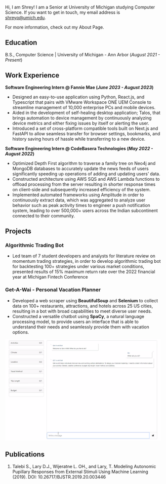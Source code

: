 Hi, I am Shrey! I am a Senior at University of Michigan studying Computer Science. If you want to get in touch, my email address is shreyp@umich.edu.

For more information, check out my About Page.

## Education		        		
B.S., Computer Science | University of Michigan - Ann Arbor \(_August 2021 - Present_)

## Work Experience
**Software Engineering Intern @ Fannie Mae (_June 2023 - August 2023_)**
- Designed an easy-to-use application using Python, React.js, and Typescript that pairs with VMware Workspace ONE UEM Console to streamline  management of 10,000 enterprise PCs and mobile devices.
- Aided in the development of self-healing desktop application; Talos, that brings automation to device management by continuously analyzing device metrics and either fixing issues by itself or alerting the user.
- Introduced a set of cross-platform compatible tools built on Next.js and FastAPI to allow seamless transfer for browser settings, bookmarks, and history saving hours of hassle while transferring to a new device.


**Software Engineering Intern @ CodeBasera Technologies (_May 2022 - August 2022_)**
- Optimized Depth First algorithm to traverse a family tree on Neo4j and MongoDB databases to accurately update the news feeds of users significantly speeding up operations of adding and updating users’ data.
- Constructed architecture using AWS SQS and AWS Lambda functions to offload processing from the server resulting in shorter response times on client-side and subsequently increased efficiency of the system.
- Implemented automated frameworks using Amplitude in order to continuously extract data, which was  aggregated to analyze user behavior such as peak activity times to engineer a push notification system, leading to over 500,000+ users across the Indian subcontinent connected to their community.


## Projects
### Algorithmic Trading Bot

- Led team of 7 student developers and analysts for literature review on momentum trading strategies, in order to develop algorithmic trading bot for backtesting 100+ strategies under various market conditions, presented results of 15% maximum return rate over the 2022 financial year at Michigan Fintech Conference

### Get-A-Wai - Personal Vacation Planner

- Developed a web scraper using **BeautifulSoup** and **Selenium** to collect data on 100+ restaurants, attractions, and hotels across 25 US cities, resulting in a bot with broad capabilities to meet diverse user needs.
- Constructed a versatile chatbot using **SpaCy**, a natural language processing model, to provide users an interface that is able to understand their needs and seamlessly provide them with vacation options.

![Vacation Planner](/assets/img/getawai.png)

## Publications
1. Talebi S., Lary D.J., Wijeratne L. OH., and Lary, T. Modeling Autonomic Pupillary Responses from External Stimuli Using Machine Learning (2019). DOI: 10.26717/BJSTR.2019.20.003446
